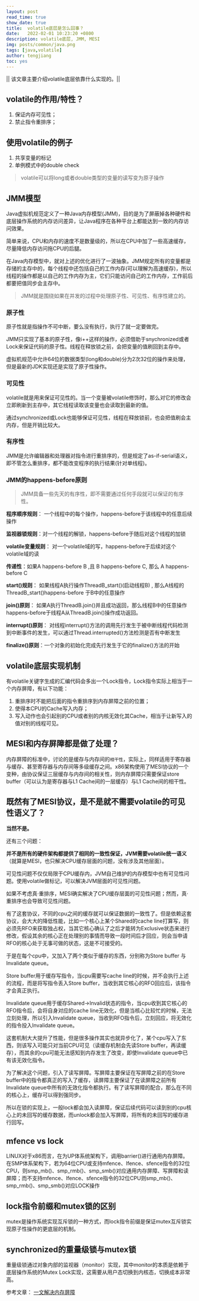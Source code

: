 ```yaml
---
layout: post
read_time: true
show_date: true
title:  volatile底层是怎么回事？
date:   2022-02-01 10:23:20 +0800
description: volatile底层, JMM, MESI
img: posts/common/java.png
tags: [java,volatile]
author: tengjiang
toc: yes
---
```


|| 该文章主要介绍volatile底层依靠什么实现的。||

<!-- more -->

## volatile的作用/特性？

1. 保证内存可见性；
2. 禁止指令重排序；

## 使用volatile的例子

1. 共享变量的标记
2. 单例模式中的double check

> volatile可以将long或者double类型的变量的读写变为原子操作

## JMM模型

Java虚拟机规范定义了一种Java内存模型(JMM)，目的是为了屏蔽掉各种硬件和底层操作系统的内存访问差异，让Java程序在各种平台上都能达到一致的内存访问效果。

简单来说，CPU和内存的速度不是数量级的，所以在CPU中加了一些高速缓存，尽量降低内存访问拖CPU的后腿。

在Java内存模型中，就对上述的优化进行了一波抽象。JMM规定所有的变量都是存储的主存中的，每个线程中还包括自己的工作内存(可以理解为高速缓存)，所以线程的操作都是以自己的工作内存为主，它们只能访问自己的工作内存，工作前后都要把值同步会主存中。

>JMM就是围绕如果在并发的过程中处理原子性、可见性、有序性建立的。

### 原子性

原子性就是指操作不可中断，要么没有执行，执行了就一定要做完。

JMM只实现了基本的原子性，像i++这样的操作，必须借助于snychronized或者Lock来保证代码的原子性。线程在释放锁之前，会把变量的值刷回到主存中。

虚拟机规范中允许64位的数据类型(long和double)分为2次32位的操作来处理，但是最新的JDK实现还是实现了原子性操作。

### 可见性

volatile就是用来保证可见性的。当一个变量被volatile修饰时，那么对它的修改会立即刷新到主存中，其它线程读取该变量也会读取到最新的值。

通过synchronized或Lock也能够保证可见性，线程在释放锁前，也会把值刷会主内存，但是开销比较大。

### 有序性

JMM是允许编辑器和处理器对指令进行重排序的，但是规定了as-if-serial语义，即不管怎么重排序，都不能改变程序的执行结果(针对单线程)。

### JMM的happens-before原则

> JMM具备一些先天的有序性，即不需要通过任何手段就可以保证的有序性。

**程序顺序规则**： 一个线程中的每个操作，happens-before于该线程中的任意后续操作

**监视器锁规则**：对一个线程的解锁，happens-before于随后对这个线程的加锁

**volatile变量规则**： 对一个volatile域的写，happens-before于后续对这个volatile域的读

**传递性**：如果A happens-before B ,且 B happens-before C, 那么 A happens-before C

**start()规则**： 如果线程A执行操作ThreadB_start()(启动线程B) , 那么A线程的ThreadB_start()happens-before 于B中的任意操作

**join()原则**： 如果A执行ThreadB.join()并且成功返回，那么线程B中的任意操作happens-before于线程A从ThreadB.join()操作成功返回。

**interrupt()原则**： 对线程interrupt()方法的调用先行发生于被中断线程代码检测到中断事件的发生，可以通过Thread.interrupted()方法检测是否有中断发生

**finalize()原则**：一个对象的初始化完成先行发生于它的finalize()方法的开始

## volatile底层实现机制

有volatile关键字生成的汇编代码会多出一个Lock指令，Lock指令实际上相当于一个内存屏障，有以下功能：

1. 重排序时不能把后面的指令重排序到内存屏障之前的位置；
2. 使得本CPU的Cache写入内存；
3. 写入动作也会引起别的CPU或者别的内核无效化其Cache，相当于让新写入的值对别的线程可见。


## MESI和内存屏障都是做了处理？

内存屏障的标准中，讨论的是缓存与内存间的`相干性`，实际上，同样适用于寄存器与缓存、甚至寄存器与内存间等多级缓存之间。x86架构使用了MESI协议的一个变种，由协议保证三层缓存与内存间的相关性，则内存屏障只需要保证store buffer（可以认为是寄存器与L1 Cache间的一层缓存）与L1 Cache间的相干性。

## 既然有了MESI协议，是不是就不需要volatile的可见性语义了？
**当然不是。**

还有三个问题：

**并不是所有的硬件架构都提供了相同的一致性保证，JVM需要volatile统一语义**（就算是MESI，也只解决CPU缓存层面的问题，没有涉及其他层面）。

可见性问题不仅仅局限于CPU缓存内，JVM自己维护的内存模型中也有可见性问题。使用volatile做标记，可以解决JVM层面的可见性问题。

如果不考虑真·重排序，MESI确实解决了CPU缓存层面的可见性问题；然而，真·重排序也会导致可见性问题。

有了这套协议，不同的cpu之间的缓存就可以保证数据的一致性了。但是依赖这套协议，会大大的降低性能，比如一个核心上某个Shared的cache line打算写，则必须先RFO来获取独占权，当其它核心确认了之后才能转为Exclusive状态来进行修改，假设其余的核心正在处理别的事情而导致一段时间后才回应，则会当申请RFO的核心处于无事可做的状态，这是不可接受的。

于是在每个cpu中，又加入了两个类似于缓存的东西，分别称为Store buffer 与 Invalidate queue。

Store buffer用于缓存写指令，当cpu需要写cache line的时候，并不会执行上述的流程，而是将写指令丢入Store buffer，当收到其它核心的RFO回应后，该指令才会真正执行。

Invalidate queue用于缓存Shared->Invalid状态的指令，当cpu收到其它核心的RFO指令后，会将自身对应的cache line无效化，但是当核心比较忙的时候，无法立刻处理，所以引入Invalidate queue，当收到RFO指令后，立刻回应，将无效化的指令投入Invalidate queue。

这套机制大大提升了性能，但是很多操作其实也就异步化了，某个cpu写入了东西，则该写入可能只对当前CPU可见（读缓存机制会先读Store buffer，再读缓存），而其余的cpu可能无法感知到内存发生了改变，即使Invalidate queue中已有该无效化指令。

为了解决这个问题，引入了读写屏障。写屏障主要保证在写屏障之前的在Store buffer中的指令都真正的写入了缓存，读屏障主要保证了在读屏障之前所有Invalidate queue中所有的无效化指令都执行。有了读写屏障的配合，那么在不同的核心上，缓存可以得到强同步。

所以在锁的实现上，一般lock都会加入读屏障，保证后续代码可以读到别的cpu核心上的未回写的缓存数据，而unlock都会加入写屏障，将所有的未回写的缓存进行回写。

## mfence vs lock

LINUX对于x86而言，在为UP体系统架构下，调用barrier()进行通用内存屏障。在SMP体系架构下，若为64位CPU或支持mfence、lfence、sfence指令的32位CPU，则smp_mb()、smp_rmb()、smp_smb()对应通用内存屏障、写屏障和读屏障；而不支持mfence、lfence、sfence指令的32位CPU则smp_mb()、smp_rmb()、smp_smb()对应LOCK操作

## lock指令前缀和mutex锁的区别

mutex是操作系统实现互斥锁的一种方式，而lock指令前缀是保证mutex互斥锁实现原子性操作的更底层的机制。

## synchronized的重量级锁与mutex锁

重量级锁通过对象内部的监视器（monitor）实现，其中monitor的本质是依赖于底层操作系统的Mutex Lock实现，这需要从用户态切换到内核态，切换成本非常高。

参考文章： [一文解决内存屏障](https://monkeysayhi.github.io/2017/12/28/%E4%B8%80%E6%96%87%E8%A7%A3%E5%86%B3%E5%86%85%E5%AD%98%E5%B1%8F%E9%9A%9C/)